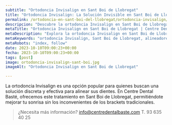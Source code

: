 ```yaml
---
subtitle: "Ortodoncia Invisalign en Sant Boi de Llobregat"
title: "Ortodoncia Invisalign: La Solución Invisible en Sant Boi de Llobregat"
permalink: /ortodoncia-en-sant-boi-del-llobregat/ortodoncia-invisalign/
descripcion: "Descubre la ortodoncia Invisalign en Sant Boi de Llobregat, una solución invisible para alinear tus dientes."
metaTitle: "Ortodoncia Invisalign en Sant Boi de Llobregat | Centre Dental Basté"
metaDescription: "Explora la ortodoncia Invisalign en Sant Boi de Llobregat, la opción invisible y cómoda para mejorar tu sonrisa."
metaKeywords: "ortodoncia Invisalign, Sant Boi de Llobregat, alineadores invisibles"
metaRobots: "index, follow"
date: 2023-10-10T09:00:23+00:00
fecha: 2023-10-10T09:00:23+00:00
tags: [post]
image: ortodoncia-invisalign-sant-boi.jpg
imageAlt: "Ortodoncia Invisalign en Sant Boi de Llobregat"

---
```


La ortodoncia Invisalign es una opción popular para quienes buscan una solución discreta y efectiva para alinear sus dientes. En Centre Dental Basté, ofrecemos este tratamiento en Sant Boi de Llobregat, permitiéndote mejorar tu sonrisa sin los inconvenientes de los brackets tradicionales.

>¿Necesita más información?
>info@centredentalbaste.com
> T. 93 635 40 25